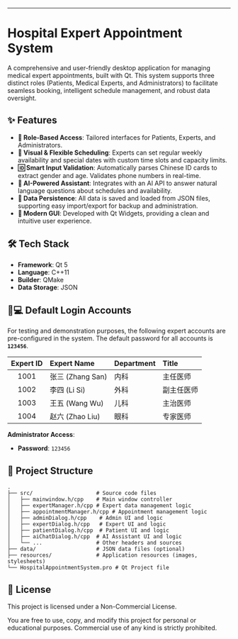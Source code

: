 ---

# Hospital Expert Appointment System

A comprehensive and user-friendly desktop application for managing medical expert appointments, built with Qt. This system supports three distinct roles (Patients, Medical Experts, and Administrators) to facilitate seamless booking, intelligent schedule management, and robust data oversight.

## ✨ Features

-   **👥 Role-Based Access**: Tailored interfaces for Patients, Experts, and Administrators.
-   **📅 Visual & Flexible Scheduling**: Experts can set regular weekly availability and special dates with custom time slots and capacity limits.
-   **🆔 Smart Input Validation**: Automatically parses Chinese ID cards to extract gender and age. Validates phone numbers in real-time.
-   **🤖 AI-Powered Assistant**: Integrates with an AI API to answer natural language questions about schedules and availability.
-   **💾 Data Persistence**: All data is saved and loaded from JSON files, supporting easy import/export for backup and administration.
-   **🎨 Modern GUI**: Developed with Qt Widgets, providing a clean and intuitive user experience.

## 🛠️ Tech Stack

-   **Framework**: Qt 5
-   **Language**: C++11
-   **Builder**: QMake
-   **Data Storage**: JSON

## 👨💻 Default Login Accounts

For testing and demonstration purposes, the following expert accounts are pre-configured in the system. The default password for all accounts is **`123456`**.

| Expert ID | Expert Name | Department | Title         |
| :-------: | :---------- | :--------- | :------------ |
|   1001    | 张三 (Zhang San) | 内科         | 主任医师        |
|   1002    | 李四 (Li Si)    | 外科         | 副主任医师      |
|   1003    | 王五 (Wang Wu)  | 儿科         | 主治医师        |
|   1004    | 赵六 (Zhao Liu) | 眼科         | 专家医师        |

**Administrator Access**:
-   **Password**: `123456`

## 📁 Project Structure

```
.
├── src/                    # Source code files
│   ├── mainwindow.h/cpp    # Main window controller
│   ├── expertManager.h/cpp # Expert data management logic
│   ├── appointmentManager.h/cpp # Appointment management logic
│   ├── adminDialog.h/cpp    # Admin UI and logic
│   ├── expertDialog.h/cpp   # Expert UI and logic
│   ├── patientDialog.h/cpp  # Patient UI and logic
│   ├── aiChatDialog.h/cpp  # AI Assistant UI and logic
│   └── ...                 # Other headers and sources
├── data/                   # JSON data files (optional)
├── resources/              # Application resources (images, stylesheets)
└── HospitalAppointmentSystem.pro # Qt Project file
```

## 📄 License

This project is licensed under a Non-Commercial License.

You are free to use, copy, and modify this project for personal or educational purposes.
Commercial use of any kind is strictly prohibited.
